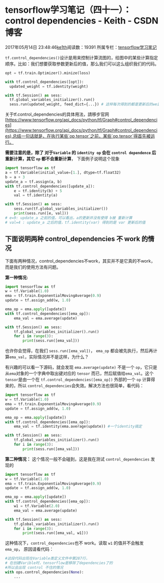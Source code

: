 # tensorflow学习笔记（四十一）：control dependencies - Keith - CSDN博客





2017年05月14日 23:48:46[ke1th](https://me.csdn.net/u012436149)阅读数：19391
所属专栏：[tensorflow学习笔记](https://blog.csdn.net/column/details/13300.html)









`tf.control_dependencies()`设计是用来控制计算流图的，给图中的某些计算指定顺序。比如：我们想要获取参数更新后的值，那么我们可以这么组织我们的代码。

```python
opt = tf.train.Optimizer().minize(loss)

with tf.control_dependencies([opt]):
  updated_weight = tf.identity(weight)

with tf.Session() as sess:
  tf.global_variables_initializer().run()
  sess.run(updated_weight, feed_dict={...}) # 这样每次得到的都是更新后的weight
```

关于tf.control_dependencies的具体用法，請移步官网[https://www.tensorflow.org/api_docs/python/tf/Graph#control_dependencies](https://www.tensorflow.org/api_docs/python/tf/Graph#control_dependencies),总结一句话就是，在执行某些`op,tensor`之前，某些`op,tensor`得首先被运行。

**需要注意的是，除了 对于`Variable` 的 `identity op` 会在 `control dependence` 后重新计算，其它 `op` 都不会重新计算**， 下面例子说明这个现象

```python
import tensorflow as tf
a = tf.Variable(initial_value=[1.], dtype=tf.float32)
b = a + 3
update_a = tf.assign(a, b)
with tf.control_dependencies([update_a]):
    e = tf.identity(b) + 5
    val = tf.identity(a)

with tf.Session() as sess:
    sess.run(tf.global_variables_initializer())
    print(sess.run([e, val]))
# e=9: update_a 之前的值，可以看出，a的更新并没有使得 b被 重新计算
# val=4 : update_a 之后的值，tf.identity(var) 得到的是 var 更新后的值
```

## 下面说明两种 control_dependencies 不 work 的情况

下面有两种情况，control_dependencies不work，其实并不是它真的不work，而是我们的使用方法有问题。

**第一种情况:**

```python
import tensorflow as tf
w = tf.Variable(1.0)
ema = tf.train.ExponentialMovingAverage(0.9)
update = tf.assign_add(w, 1.0)

ema_op = ema.apply([update])
with tf.control_dependencies([ema_op]):
    ema_val = ema.average(update)

with tf.Session() as sess:
    tf.global_variables_initializer().run()
    for i in range(3):
        print(sess.run([ema_val]))
```

也许你会觉得，在我们 `sess.run([ema_val])`， `ema_op` 都会被先执行，然后再计算`ema_val`，实际情况并不是这样，为什么？

有兴趣的可以看一下源码，就会发现 `ema.average(update)` 不是一个 `op`，它只是从`ema`对象的一个字典中取出键对应的 `tensor` 而已，然后赋值给`ema_val`。这个 `tensor`是由一个在 `tf.control_dependencies([ema_op])` 外部的一个 `op` 计算得来的，所以 `control_dependencies`会失效。解决方法也很简单，看代码：

```python
import tensorflow as tf
w = tf.Variable(1.0)
ema = tf.train.ExponentialMovingAverage(0.9)
update = tf.assign_add(w, 1.0)

ema_op = ema.apply([update])
with tf.control_dependencies([ema_op]):
    ema_val = tf.identity(ema.average(update)) #一个identity搞定

with tf.Session() as sess:
    tf.global_variables_initializer().run()
    for i in range(3):
        print(sess.run([ema_val]))
```

**第二种情况：** 这个情况一般不会碰到，这是我在测试 `control_dependencies` 发现的

```python
import tensorflow as tf
w = tf.Variable(1.0)
ema = tf.train.ExponentialMovingAverage(0.9)
update = tf.assign_add(w, 1.0)

ema_op = ema.apply([update])
with tf.control_dependencies([ema_op]):
    w1 = tf.Variable(2.0)
    ema_val = ema.average(update)

with tf.Session() as sess:
    tf.global_variables_initializer().run()
    for i in range(3):
        print(sess.run([ema_val, w1]))
```

这种情况下，`control_dependencies`也不 work。读取 `w1` 的值并不会触发 `ema_op`， 原因请看代码：

```python
#这段代码出现在Variable类定义文件中第287行，
# 在创建Varible时，tensorflow是移除了dependencies了的
#所以会出现 control 不住的情况
with ops.control_dependencies(None):
	...
```




